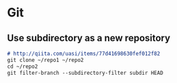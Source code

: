 # Git

## Use subdirectory as a new repository

```markdown
# http://qiita.com/uasi/items/77d41698630fef012f82
git clone ~/repo1 ~/repo2
cd ~/repo2
git filter-branch --subdirectory-filter subdir HEAD
```
